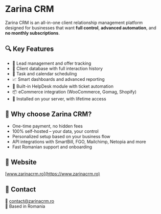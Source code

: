 # Zarina CRM

Zarina CRM is an all-in-one client relationship management platform designed for businesses that want **full control**, **advanced automation**, and **no monthly subscriptions**.

## 🔍 Key Features

- 🔄 Lead management and offer tracking
- 📂 Client database with full interaction history
- 📅 Task and calendar scheduling
- 📈 Smart dashboards and advanced reporting
- 💬 Built-in HelpDesk module with ticket automation
- 📦 eCommerce integration (WooCommerce, Gomag, Shopify)
- 🔐 Installed on your server, with lifetime access

## 🧠 Why choose Zarina CRM?

- One-time payment, no hidden fees  
- 100% self-hosted – your data, your control  
- Personalized setup based on your business flow  
- API integrations with SmartBill, FGO, Mailchimp, Netopia and more  
- Fast Romanian support and onboarding  

## 📎 Website  
[www.zarinacrm.ro](https://www.zarinacrm.ro)

## 📩 Contact  
📧 contact@zarinacrm.ro  
📍 Based in Romania  
